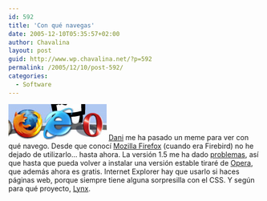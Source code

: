 ```yaml
---
id: 592
title: 'Con qué navegas'
date: 2005-12-10T05:35:57+02:00
author: Chavalina
layout: post
guid: http://www.wp.chavalina.net/?p=592
permalink: /2005/12/10/post-592/
categories:
  - Software
---
```

<img class="imgizqda" src="/imagenes/fotos/con-que-navego.jpg" alt="Mozilla Firefox, Internet Explorer, Opera" /> <a href="http://www.torresburriel.com/weblog/2005/12/09/meme-con-que-navegas" target="_blank">Dani</a> me ha pasado un meme para ver con qué navego. Desde que conoc&iacute; <a href="http://www.mozilla.com/firefox/" target="_blank">Mozilla Firefox</a> (cuando era Firebird) no he dejado de utilizarlo… hasta ahora. La versi&oacute;n 1.5 me ha dado <a href="http://www.chavalina.net/comentar.php?idpost=585" target="_blank">problemas</a>, as&iacute; que hasta que pueda volver a instalar una versi&oacute;n estable tiraré de <a href="http://opera.com/" target="_blank">Opera</a>, que además ahora es gratis. Internet Explorer hay que usarlo si haces páginas web, porque siempre tiene alguna sorpresilla con el CSS. Y seg&uacute;n para qué proyecto, <a href="http://lynx.browser.org/" target="_blank">Lynx</a>.